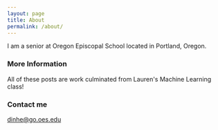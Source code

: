 ```yaml
---
layout: page
title: About
permalink: /about/
---
```


I am a senior at Oregon Episcopal School located in Portland, Oregon. 

### More Information

All of these posts are work culminated from Lauren's Machine Learning class!

### Contact me

[dinhe@go.oes.edu](mailto:dinhe@go.oes.edu)